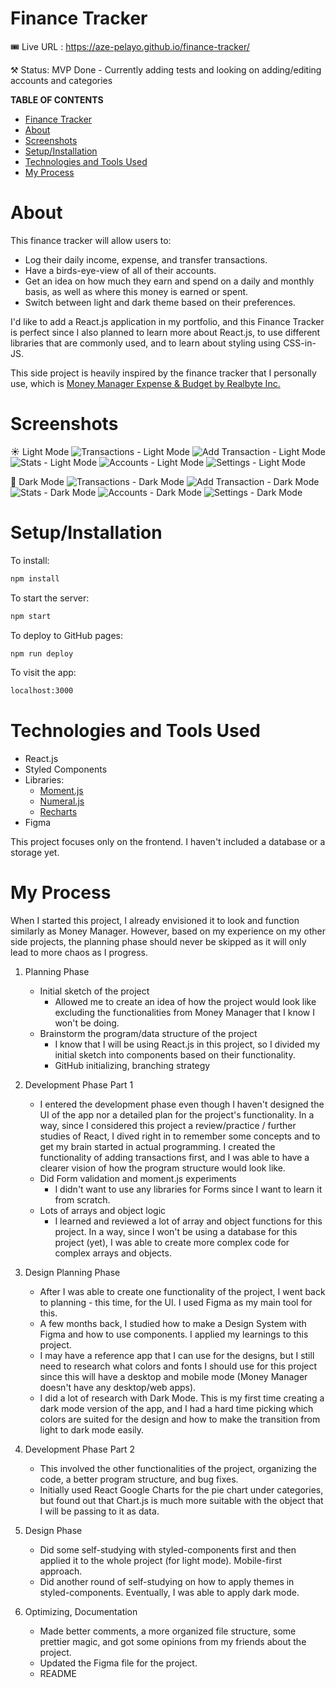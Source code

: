 # Finance Tracker

🎟️  Live URL : https://aze-pelayo.github.io/finance-tracker/

⚒️  Status: MVP Done - Currently adding tests and looking on adding/editing accounts and categories 

**TABLE OF CONTENTS**
- [Finance Tracker](#finance-tracker)
- [About](#about)
- [Screenshots](#screenshots)
- [Setup/Installation](#setupinstallation)
- [Technologies and Tools Used](#technologies-and-tools-used)
- [My Process](#my-process)

# About

This finance tracker will allow users to:

- Log their daily income, expense, and transfer transactions.
- Have a birds-eye-view of all of their accounts.
- Get an idea on how much they earn and spend on a daily and monthly basis, as well as where this money is earned or spent.
- Switch between light and dark theme based on their preferences.

I'd like to add a React.js application in my portfolio, and this Finance Tracker is perfect since I also planned to learn more about React.js, to use different libraries that are commonly used, and to learn about styling using CSS-in-JS.

This side project is heavily inspired by the finance tracker that I personally use, which is [Money Manager Expense & Budget by Realbyte Inc.](https://www.realbyteapps.com/)

# Screenshots
☀️ Light Mode
![Transactions - Light Mode](./screenshots/screenshot_LM_transactions.png)
![Add Transaction - Light Mode](./screenshots/screenshot_LM_addTransaction.png)
![Stats - Light Mode](./screenshots/screenshot_LM_stats.png)
![Accounts - Light Mode](./screenshots/screenshot_LM_accounts.png)
![Settings - Light Mode](./screenshots/screenshot_LM_settings.png)

🌙 Dark Mode
![Transactions - Dark Mode](./screenshots/screenshot_DM_transactions.png)
![Add Transaction - Dark Mode](./screenshots/screenshot_DM_addTransaction.png)
![Stats - Dark Mode](./screenshots/screenshot_DM_stats.png)
![Accounts - Dark Mode](./screenshots/screenshot_DM_accounts.png)
![Settings - Dark Mode](./screenshots/screenshot_DM_settings.png)


# Setup/Installation

To install:

```bash
npm install
```

To start the server:

```bash
npm start
```

To deploy to GitHub pages:
```bash
npm run deploy
```

To visit the app:

```bash
localhost:3000
```

# Technologies and Tools Used

- React.js
- Styled Components
- Libraries:
    - [Moment.js](https://momentjs.com/)
    - [Numeral.js](http://numeraljs.com/)
    - [Recharts](https://recharts.org/en-US/)
- Figma

This project focuses only on the frontend. I haven't included a database or a storage yet.

# My Process
When I started this project, I already envisioned it to look and function similarly as Money Manager. However, based on my experience on my other side projects, the planning phase should never be skipped as it will only lead to more chaos as I progress.

1. Planning Phase
    - Initial sketch of the project
        - Allowed me to create an idea of how the project would look like excluding the functionalities from Money Manager that I know I won't be doing.
    - Brainstorm the program/data structure of the project
        - I know that I will be using React.js in this project, so I divided my initial sketch into components based on their functionality.
        - GitHub initializing, branching strategy

2. Development Phase Part 1
    - I entered the development phase even though I haven't designed the UI of the app nor a detailed plan for the project's functionality. In a way, since I considered this project a review/practice / further studies of React, I dived right in to remember some concepts and to get my brain started in actual programming. I created the functionality of adding transactions first, and I was able to have a clearer vision of how the program structure would look like.
    - Did Form validation and moment.js experiments
        - I didn't want to use any libraries for Forms since I want to learn it from scratch.
    - Lots of arrays and object logic
        - I learned and reviewed a lot of array and object functions for this project. In a way, since I won't be using a database for this project (yet), I was able to create more complex code for complex arrays and objects.

3. Design Planning Phase
    - After I was able to create one functionality of the project, I went back to planning - this time, for the UI. I used Figma as my main tool for this.
    - A few months back, I studied how to make a Design System with Figma and how to use components. I applied my learnings to this project.
    - I may have a reference app that I can use for the designs, but I still need to research what colors and fonts I should use for this project since this will have a desktop and mobile mode (Money Manager doesn't have any desktop/web apps).
    - I did a lot of research with Dark Mode. This is my first time creating a dark mode version of the app, and I had a hard time picking which colors are suited for the design and how to make the transition from light to dark mode easily.

4. Development Phase Part 2
    - This involved the other functionalities of the project, organizing the code, a better program structure, and bug fixes.
    - Initially used React Google Charts for the pie chart under categories, but found out that Chart.js is much more suitable with the object that I will be passing to it as data.

5. Design Phase
    - Did some self-studying with styled-components first and then applied it to the whole project (for light mode). Mobile-first approach.
    - Did another round of self-studying on how to apply themes in styled-components. Eventually, I was able to apply dark mode.

6. Optimizing, Documentation
    - Made better comments, a more organized file structure, some prettier magic, and got some opinions from my friends about the project.
    - Updated the Figma file for the project.
    - README

